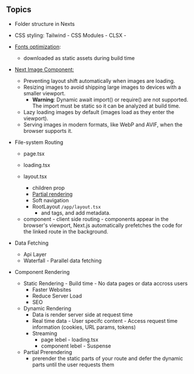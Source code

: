 ## Topics

- Folder structure in Nexts
- CSS styling: Tailwind - CSS Modules - CLSX -
- [Fonts optimization](https://nextjs.org/docs/app/building-your-application/optimizing/fonts):
  
  -  downloaded as static assets during build time
- [Next Image Component:](https://nextjs.org/docs/app/building-your-application/optimizing/images)
  
  - Preventing layout shift automatically when images are loading.
  - Resizing images to avoid shipping large images to devices with a smaller viewport.
    - **Warning**: Dynamic await import() or require() are not supported. The import must be static so it can be analyzed at build time.
  - Lazy loading images by default (images load as they enter the viewport).
  - Serving images in modern formats, like WebP and AVIF, when the browser supports it. 
- File-system Routing
  
  - page.tsx
  - loading.tsx
  - layout.tsx
  
    - children prop
    - [Partial rendering](https://nextjs.org/docs/app/building-your-application/routing/linking-and-navigating#4-partial-rendering)
    - Soft navigation
    - RootLayout `/app/layout.tsx`
      - <html> and <body> tags, and add metadata.
  - <Link /> component - client side routing
    -  <Link> components appear in the browser's viewport, Next.js automatically prefetches the code for the linked route in the background.
-  Data Fetching
 
    -  Api Layer
    -  Waterfall - Parallel data fetching
- Component Rendering
  - Static Rendering - Build time - No data pages or data accross users
     - Faster Websites
     - Reduce Server Load
     - SEO
  - Dynamic Rendering
    - Data is render server side at request time
    - Real time data - User specifc content - Access request time information (cookies, URL params, tokens)
    - Streaming
      - page lebel - loading.tsx
      - component lebel - Suspense
  - Partial Prerendering
    - prerender the static parts of your route and defer the dynamic parts until the user requests them 
